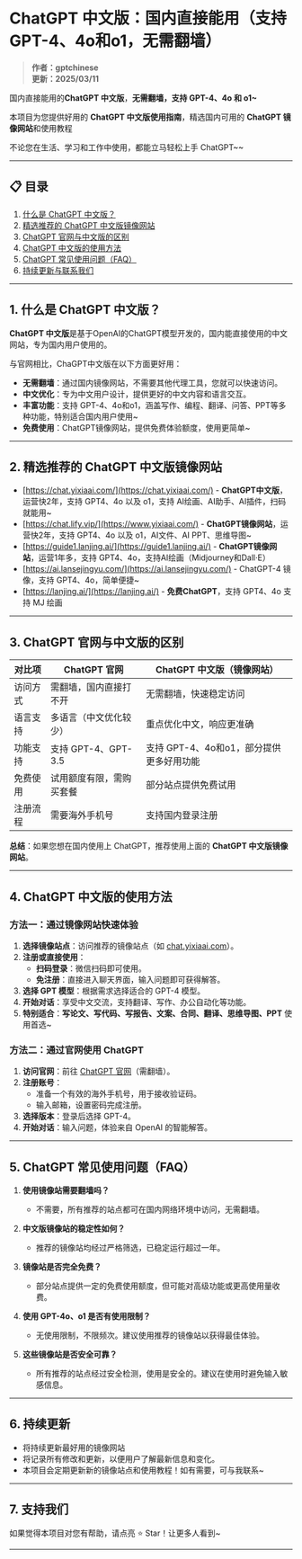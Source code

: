 # ChatGPT 中文版：国内直接能用（支持 GPT-4、4o和o1，无需翻墙）

> **作者：gptchinese**   
> **更新：2025/03/11**   

国内直接能用的**ChatGPT 中文版**，**无需翻墙，支持 GPT-4、4o 和 o1~**

本项目为您提供好用的 **ChatGPT 中文版使用指南**，精选国内可用的 **ChatGPT 镜像网站**和使用教程

不论您在生活、学习和工作中使用，都能立马轻松上手 ChatGPT~~

---

## 📋 目录

1. [什么是 ChatGPT 中文版？](#1-什么是-chatgpt-中文版)
2. [精选推荐的 ChatGPT 中文版镜像网站](#2-精选推荐的-chatgpt-中文版镜像网站)
3. [ChatGPT 官网与中文版的区别](#3-chatgpt-官网与中文版的区别)
4. [ChatGPT 中文版的使用方法](#4-ChatGPT-中文版的使用方法)
5. [ChatGPT 常见使用问题（FAQ）](#5-ChatGPT-常见使用问题-faq)
6. [持续更新与联系我们](#6-持续更新)

---

## 1. 什么是 ChatGPT 中文版？

**ChatGPT 中文版**是基于OpenAI的ChatGPT模型开发的，国内能直接使用的中文网站，专为国内用户使用的。

与官网相比，ChaGPT中文版在以下方面更好用：

- **无需翻墙**：通过国内镜像网站，不需要其他代理工具，您就可以快速访问。
- **中文优化**：专为中文用户设计，提供更好的中文内容和语言交互。
- **丰富功能**：支持 GPT-4、4o和o1，涵盖写作、编程、翻译、问答、PPT等多种功能，特别适合国内用户使用~
- **免费使用**：ChatGPT镜像网站，提供免费体验额度，使用更简单~

---

## 2. 精选推荐的 ChatGPT 中文版镜像网站

- [https://chat.yixiaai.com/](https://chat.yixiaai.com/) - **ChatGPT中文版**，运营快2年，支持 GPT4、4o 以及 o1，支持 AI绘画、AI助手、AI插件，扫码就能用~
- [https://chat.lify.vip/](https://www.yixiaai.com/) - **ChatGPT镜像网站**，运营快2年，支持 GPT4、4o 以及 o1，AI文件、AI PPT、思维导图~
- [https://guide1.lanjing.ai/](https://guide1.lanjing.ai/) - **ChatGPT镜像网站**，运营1年多，支持 GPT4、4o，支持AI绘画（Midjourney和Dall·E）
- [https://ai.lansejingyu.com/](https://ai.lansejingyu.com/) - ChatGPT-4 镜像，支持 GPT4、4o，简单便捷~
- [https://lanjing.ai/](https://lanjing.ai/) - **免费ChatGPT**，支持 GPT4、4o 支持 MJ 绘画

---

## 3. ChatGPT 官网与中文版的区别

| 对比项          | ChatGPT 官网                     | ChatGPT 中文版（镜像网站）         |
|-----------------|---------------------------------|-----------------------------------|
| 访问方式        | 需翻墙，国内直接打不开             | 无需翻墙，快速稳定访问            |
| 语言支持        | 多语言（中文优化较少）           | 重点优化中文，响应更准确          |
| 功能支持        | 支持 GPT-4、GPT-3.5              | 支持 GPT-4、4o和o1，部分提供更多好用功能  |
| 免费使用        | 试用额度有限，需购买套餐         | 部分站点提供免费试用             |
| 注册流程        | 需要海外手机号                   | 支持国内登录注册         |

**总结**：如果您想在国内使用上 ChatGPT，推荐使用上面的 **ChatGPT 中文版镜像网站**。

---

## 4. ChatGPT 中文版的使用方法

### 方法一：通过镜像网站快速体验

1. **选择镜像站点**：访问推荐的镜像站点（如 [chat.yixiaai.com](https://chat.yixiaai.com/)）。
2. **注册或直接使用**：
   - **扫码登录**：微信扫码即可使用。
   - **免注册**：直接进入聊天界面，输入问题即可获得解答。
3. **选择 GPT 模型**：根据需求选择适合的 GPT-4 模型。
4. **开始对话**：享受中文交流，支持翻译、写作、办公自动化等功能。
5. **特别适合**：**写论文、写代码、写报告、文案、合同、翻译、思维导图、PPT** 使用首选~

### 方法二：通过官网使用 ChatGPT

1. **访问官网**：前往 [ChatGPT 官网](https://chat.openai.com)（需翻墙）。
2. **注册账号**：
   - 准备一个有效的海外手机号，用于接收验证码。
   - 输入邮箱，设置密码完成注册。
3. **选择版本**：登录后选择 GPT-4。
4. **开始对话**：输入问题，体验来自 OpenAI 的智能解答。

---

## 5. ChatGPT 常见使用问题（FAQ）

1. **使用镜像站需要翻墙吗？**
   - 不需要，所有推荐的站点都可在国内网络环境中访问，无需翻墙。

2. **中文版镜像站的稳定性如何？**
   - 推荐的镜像站均经过严格筛选，已稳定运行超过一年。

3. **镜像站是否完全免费？**
   - 部分站点提供一定的免费使用额度，但可能对高级功能或更高使用量收费。

4. **使用 GPT-4o、o1 是否有使用限制？**
   - 无使用限制，不限频次。建议使用推荐的镜像站以获得最佳体验。

5. **这些镜像站是否安全可靠？**
   - 所有推荐的站点经过安全检测，使用是安全的。建议在使用时避免输入敏感信息。

---

## 6. 持续更新

- 将持续更新最好用的镜像网站
- 将记录所有修改和更新，以便用户了解最新信息和变化。
- 本项目会定期更新新的镜像站点和使用教程！如有需要，可与我联系~

---

## 7. 支持我们

如果觉得本项目对您有帮助，请点亮 ⭐ Star！让更多人看到~

---
